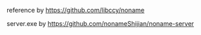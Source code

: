 reference by https://github.com/libccy/noname

server.exe by https://github.com/nonameShijian/noname-server
